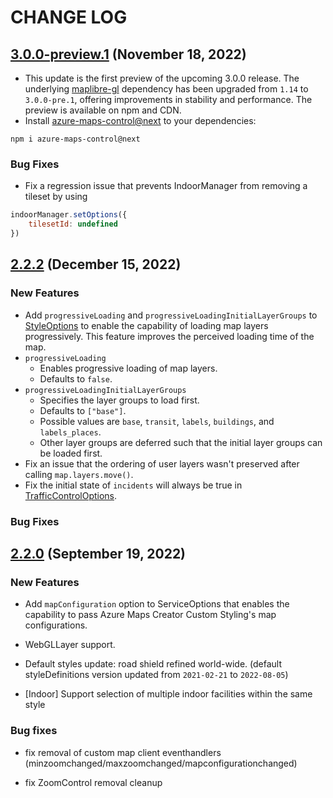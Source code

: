 # CHANGE LOG

## [3.0.0-preview.1](https://www.npmjs.com/package/azure-maps-control/v/3.0.0-preview.1) (November 18, 2022)

- This update is the first preview of the upcoming 3.0.0 release. The underlying [maplibre-gl][maplibre-gl] dependency has been upgraded from `1.14` to `3.0.0-pre.1`, offering improvements in stability and performance. The preview is available on npm and CDN.
- Install [azure-maps-control@next][azure-maps-control] to your dependencies:

```shell
npm i azure-maps-control@next
```

### Bug Fixes

- Fix a regression issue that prevents IndoorManager from removing a tileset by using

```js
indoorManager.setOptions({
    tilesetId: undefined
})
```

## [2.2.2](https://www.npmjs.com/package/azure-maps-control/v/2.2.2) (December 15, 2022)

### New Features

- Add `progressiveLoading` and `progressiveLoadingInitialLayerGroups` to [StyleOptions][StyleOptions] to enable the capability of loading map layers progressively. This feature improves the perceived loading time of the map.
- `progressiveLoading`
  - Enables progressive loading of map layers.
  - Defaults to `false`.
- `progressiveLoadingInitialLayerGroups`
  - Specifies the layer groups to load first.
  - Defaults to `["base"]`.
  - Possible values are `base`, `transit`, `labels`, `buildings`, and `labels_places`.
  - Other layer groups are deferred such that the initial layer groups can be loaded first.
- Fix an issue that the ordering of user layers wasn't preserved after calling `map.layers.move()`.
- Fix the initial state of `incidents` will always be true in [TrafficControlOptions][TrafficControlOptions].

### Bug Fixes

## [2.2.0](https://www.npmjs.com/package/azure-maps-control/v/2.2.0) (September 19, 2022)

### New Features

- Add `mapConfiguration` option to ServiceOptions that enables the capability to pass Azure Maps Creator Custom Styling's map configurations.

- WebGLLayer support.

- Default styles update: road shield refined world-wide. (default styleDefinitions version updated from `2021-02-21` to `2022-08-05`)

- \[Indoor\] Support selection of multiple indoor facilities within the same style

### Bug fixes

- fix removal of custom map client eventhandlers (minzoomchanged/maxzoomchanged/mapconfigurationchanged)

- fix ZoomControl removal cleanup

[azure-maps-control]: https://www.npmjs.com/package/azure-maps-control
[maplibre-gl]: https://www.npmjs.com/package/maplibre-gl
[StyleOptions]: https://learn.microsoft.com/javascript/api/azure-maps-control/atlas.styleoptions?view=azure-maps-typescript-latest
[TrafficControlOptions]: https://learn.microsoft.com/javascript/api/azure-maps-control/atlas.trafficcontroloptions?view=azure-maps-typescript-latest
